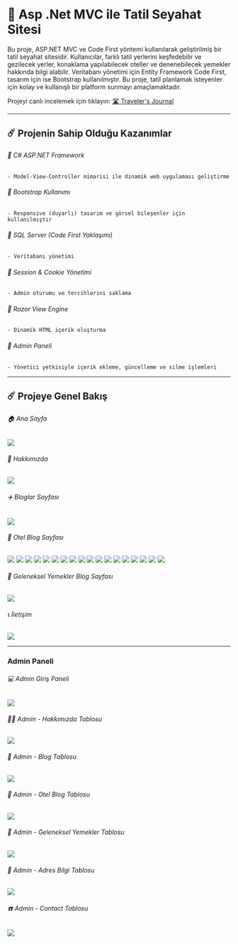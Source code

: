 # 🚀 Asp .Net MVC ile Tatil Seyahat Sitesi

Bu proje, ASP.NET MVC ve Code First yöntemi kullanılarak geliştirilmiş bir tatil seyahat sitesidir. Kullanıcılar, farklı tatil yerlerini keşfedebilir ve gezilecek yerler, konaklama yapılabilecek oteller ve denenebilecek yemekler hakkında bilgi alabilir. Veritabanı yönetimi için Entity Framework Code First, tasarım için ise Bootstrap kullanılmıştır. Bu proje, tatil planlamak isteyenler için kolay ve kullanışlı bir platform sunmayı amaçlamaktadır.


Projeyi canlı incelemek için tıklayın:
<a href="https://lnkd.in/dArA7fzR" target="blank"> 🛣 Traveler's Journal</a>

-----


## ☄️ Projenin Sahip Olduğu Kazanımlar

###### 🌟 C# ASP.NET Framework

    - Model-View-Controller mimarisi ile dinamik web uygulaması geliştirme
    
###### 🌟 Bootstrap Kullanımı
    - Responsive (duyarlı) tasarım ve görsel bileşenler için kullanılmıştır
    
###### 🌟 SQL Server (Code First Yaklaşımı)
    - Veritabanı yönetimi
    
###### 🌟 Session & Cookie Yönetimi 
    - Admin oturumu ve tercihlerini saklama

###### 🌟 Razor View Engine
    - Dinamik HTML içerik oluşturma
    
###### 🌟 Admin Paneli
    - Yönetici yetkisiyle içerik ekleme, güncelleme ve silme işlemleri


-----

## ☄️ Projeye Genel Bakış

###### 🏠 Ana Sayfa

<img src="https://github.com/user-attachments/assets/f733c723-7ed5-41a1-8962-032cce0b4681" width:700>


###### 🔎 Hakkımızda

<img src="https://github.com/user-attachments/assets/99688df4-c3a2-4957-b330-5e38ec10a1bf" width:700>


###### ✈️ Bloglar Sayfası

<img src="https://i.imgur.com/5x3ZOBt.jpeg" width:700>



###### 🏨 Otel Blog Sayfası

<img src="https://github.com/user-attachments/assets/e41f68c0-3031-4917-9aac-dced04340011" width:700>

<img src="https://github.com/user-attachments/assets/1bb724af-2deb-42a9-963c-715b6e03df20" width:700>

<img src="https://github.com/user-attachments/assets/5ffd7bb5-7384-47d3-9af7-9e7e6e4aa44c" width:700>
<img src="https://github.com/user-attachments/assets/cffd6ebe-9312-4a87-b893-de82adeb3c45" width:700>

<img src="https://github.com/user-attachments/assets/ffd5896a-31e0-4b33-bfb7-11b8eab40d97" width:700>
<img src="https://github.com/user-attachments/assets/f9a919ff-bba4-4d7b-bc99-59f777ee5263" width:700>


<img src="https://github.com/user-attachments/assets/0e170cee-2403-4768-af28-2ca0d2bb0e46" width:700>
<img src="https://github.com/user-attachments/assets/04f6ed77-eee0-4bba-a815-9e66a56193c7" width:700>

<img src="https://github.com/user-attachments/assets/cd22929d-9636-479f-bcb8-ec5c4b17ac58" width:700>
<img src="https://github.com/user-attachments/assets/dba161fb-049c-4f78-8080-4de5c6d9caf8" width:700>

<img src="https://github.com/user-attachments/assets/b513ee43-61bb-454a-be43-9feb003cb951" width:700>
<img src="https://github.com/user-attachments/assets/c3106736-a210-4276-9ad8-1368b8242e7c" width:700>

<img src="https://github.com/user-attachments/assets/c6cba8cc-4a68-4b81-ab74-f1d7665dce94" width:700>
<img src="https://github.com/user-attachments/assets/dc6b7469-92d6-4df7-b613-476a99a6a628" width:700>

<img src="https://github.com/user-attachments/assets/66f87768-31cc-47bb-aa85-6e4d7bd0b6e0" width:700>
<img src="https://github.com/user-attachments/assets/0b5d7e62-1fc5-424c-b5f2-33db5786e16a" width:700>

<img src="https://github.com/user-attachments/assets/c844527b-4dab-4b8f-8d9b-b820596da8fb" width:700>
<img src="https://github.com/user-attachments/assets/78afc699-9dd9-4669-9a3e-ba6e1edc65c5" width:700>



###### 🍴 Geleneksel Yemekler Blog Sayfası

<img src="https://i.imgur.com/4J7xXmI.jpeg" width:700>



###### 📞 İletişim

<img src="https://github.com/user-attachments/assets/c8fadd39-f300-4d47-84c5-1c237426db8e" width:700>



-----



### Admin Paneli


###### 💻 Admin Giriş Paneli

<img src="https://github.com/user-attachments/assets/cad164d9-ade0-41fa-b1ea-5c00b46f740a" width:700>



###### ✍🏼 Admin - Hakkımızda Tablosu

<img src="https://github.com/user-attachments/assets/6f979fcd-4e31-4bb8-9bd7-121826a30658" width:700>


###### 🛫 Admin - Blog Tablosu

<img src="https://github.com/user-attachments/assets/38ed6a25-a967-4e4e-9fea-9380782d48d4" width:700>



###### 🌇 Admin - Otel Blog Tablosu

<img src="https://github.com/user-attachments/assets/0f5a1761-55c5-4fca-9052-19d1f08dc67d" width:700>



###### 🍴 Admin - Geleneksel Yemekler Tablosu

<img src="https://github.com/user-attachments/assets/a195b57c-5f20-4fd4-8090-99cca4f13877" width:700>



###### 📍 Admin - Adres Bilgi Tablosu

<img src="https://github.com/user-attachments/assets/3d570074-1ac3-42cd-8a9b-47a00ecf4611" width:700>



###### ☎️ Admin - Contact Tablosu

<img src="https://github.com/user-attachments/assets/4d20d398-5d71-4ecc-9d5d-6de76f8bd94c" width:700>


    


